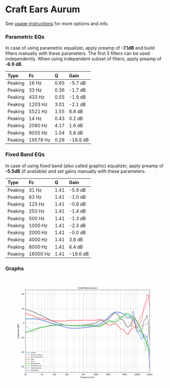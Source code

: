# Craft Ears Aurum
See [usage instructions](https://github.com/jaakkopasanen/AutoEq#usage) for more options and info.

### Parametric EQs
In case of using parametric equalizer, apply preamp of **-7.1dB** and build filters manually
with these parameters. The first 5 filters can be used independently.
When using independent subset of filters, apply preamp of **-6.9 dB**.

| Type    | Fc       |    Q | Gain     |
|:--------|:---------|:-----|:---------|
| Peaking | 16 Hz    | 0.65 | -5.7 dB  |
| Peaking | 33 Hz    | 0.36 | -1.7 dB  |
| Peaking | 433 Hz   | 0.55 | -1.9 dB  |
| Peaking | 1203 Hz  | 3.01 | -2.1 dB  |
| Peaking | 5521 Hz  | 1.55 | 6.8 dB   |
| Peaking | 14 Hz    | 0.43 | 0.2 dB   |
| Peaking | 2080 Hz  | 4.17 | 1.6 dB   |
| Peaking | 9055 Hz  | 1.04 | 5.8 dB   |
| Peaking | 19578 Hz | 0.28 | -18.8 dB |

### Fixed Band EQs
In case of using fixed band (also called graphic) equalizer, apply preamp of **-5.5dB**
(if available) and set gains manually with these parameters.

| Type    | Fc       |    Q | Gain     |
|:--------|:---------|:-----|:---------|
| Peaking | 31 Hz    | 1.41 | -5.9 dB  |
| Peaking | 63 Hz    | 1.41 | -1.0 dB  |
| Peaking | 125 Hz   | 1.41 | -0.8 dB  |
| Peaking | 250 Hz   | 1.41 | -1.4 dB  |
| Peaking | 500 Hz   | 1.41 | -1.3 dB  |
| Peaking | 1000 Hz  | 1.41 | -2.3 dB  |
| Peaking | 2000 Hz  | 1.41 | -0.0 dB  |
| Peaking | 4000 Hz  | 1.41 | 3.8 dB   |
| Peaking | 8000 Hz  | 1.41 | 6.4 dB   |
| Peaking | 16000 Hz | 1.41 | -19.6 dB |

### Graphs
![](./Craft%20Ears%20Aurum.png)